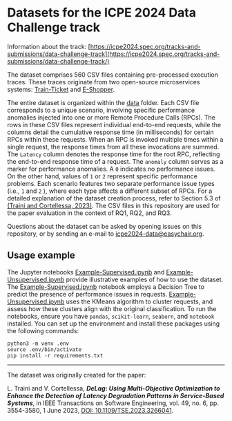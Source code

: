 # Datasets for the ICPE 2024 Data Challenge track

Information about the track:
[https://icpe2024.spec.org/tracks-and-submissions/data-challenge-track](https://icpe2024.spec.org/tracks-and-submissions/data-challenge-track/)

The dataset comprises 560 CSV files containing pre-processed execution traces.  These traces originate from two  open-source microservices systems: [Train-Ticket](https://github.com/FudanSELab/train-ticket) and [E-Shopper](https://github.com/SEALABQualityGroup/E-Shopper).


The entire dataset is organized within the [data](data) folder. Each CSV file corresponds to a unique scenario, involving specific performance anomalies injected into one or more Remote Procedure Calls (RPCs). The rows in these CSV files represent individual end-to-end requests, while the columns detail the cumulative response time (in milliseconds) for certain RPCs within these requests. When an RPC is invoked multiple times within a single request, the response times from all these invocations are summed.
The `Latency` column denotes the response time for the root RPC, reflecting the end-to-end response time of a request.
The `anomaly` column serves as a marker for performance anomalies. A `0` indicates no performance issues. On the other hand, values of `1` or `2` represent specific performance problems. Each scenario features two separate performance issue types (i.e., `1` and `2` ),  where each type affects a different subset of RPCs.
For a detailed explanation of the dataset creation process, refer to Section 5.3 of [(Traini and Cortellessa, 2023)](https://doi.org/10.1109/TSE.2023.3266041).
The CSV files in this repository are used for the paper evaluation in the context of RQ1, RQ2, and RQ3.

Questions about the dataset can be asked by opening issues on this repository, or by sending an e-mail to icpe2024-data@easychair.org.

## Usage example

The Jupyter notebooks [Example-Supervised.ipynb](Example-Supervised.ipynb) and [Example-Unsupervised.ipynb](Example-Unsupervised.ipynb) provide illustrative examples of how to use the dataset.
The [Example-Supervised.ipynb](Example-Supervised.ipynb) notebook employs a Decision Tree to predict the presence of performance issues in requests. [Example-Unsupervised.ipynb](Example-Unsupervised.ipynb) uses the KMeans algorithm to cluster requests, and assess how these clusters align with the original classification.
To run the notebooks, ensure you have `pandas`, `scikit-learn`, `seaborn`, and `notebook` installed. You can set up the environment and install these packages using the following commands:
```
python3 -m venv .env
source .env/bin/activate
pip install -r requirements.txt
```

---

The dataset was originally created for the paper:

L. Traini and V. Cortellessa, ***DeLag: Using Multi-Objective Optimization to Enhance the Detection of Latency Degradation Patterns in Service-Based Systems***, in IEEE Transactions on Software Engineering, vol. 49, no. 6, pp. 3554-3580, 1 June 2023, [DOI: 10.1109/TSE.2023.3266041](https://doi.org/10.1109/TSE.2023.3266041).
